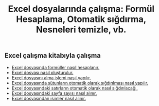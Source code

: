 ﻿---
title: "Excel dosyalarında çalışma: Formül Hesaplama, Otomatik sığdırma, Nesneleri temizle, vb."
second_title: Aspose.Cells Cloud Documen
linktitle: Excel Ortak İşlem
type: docs
url: /tr/workbook/
aliases: [/working-with-workbook/]
keywords: Working with workbook on an Excel file
description: Aspose.Cells Cloud REST API, Excel dosyasında çalışma kitabıyla çalışmayı destekler. SDK, çeşitli geliştirme dillerini destekler. Bunlar arasında Android, C#, Go, Java, NodeJS, Perl, PHP, Python, Ruby ve Swift bulunur.
weight: 20
kwords: Excel, Office Bulut, REST API, Elektronik Tablo, PDF, CSV, Json, Markdown, Çalışma Kitabı
---
## Excel çalışma kitabıyla çalışma

- [Excel dosyasında formüller nasıl hesaplanır.](/cells/tr/workbook/calculate-all-formulas/)
- [Excel dosyası nasıl oluşturulur.](/cells/tr/workbook/create/)
- [Excel dosyasını alma işlemi nasıl yapılır.](/cells/tr/workbook/get/)
- [Excel dosyasında sütunların otomatik olarak sığdırılması nasıl yapılır.](/cells/tr/autofit-columns-on-an-excel-file/)
- [Excel dosyasındaki satırların otomatik olarak nasıl sığdırılacağı.](/cells/tr/autofit-rows-on-an-excel-file/)
- [Excel dosyasındaki sayfa sayısı nasıl alınır.](/cells/tr/wget-page-count-from-an-excel-file/)
- [Excel dosyasından isimler nasıl alınır.](/cells/tr/get-names-from-an-excel-file/)
